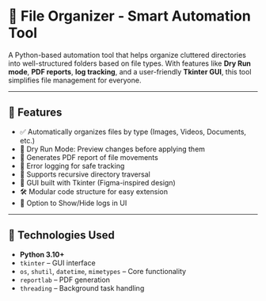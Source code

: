 # 📁 File Organizer - Smart Automation Tool

A Python-based automation tool that helps organize cluttered directories into well-structured folders based on file types. With features like **Dry Run mode**, **PDF reports**, **log tracking**, and a user-friendly **Tkinter GUI**, this tool simplifies file management for everyone.

---

## 🚀 Features

- ✅ Automatically organizes files by type (Images, Videos, Documents, etc.)
- 🔄 Dry Run Mode: Preview changes before applying them
- 📄 Generates PDF report of file movements
- 📝 Error logging for safe tracking
- 🧠 Supports recursive directory traversal
- 🎨 GUI built with Tkinter (Figma-inspired design)
- 🛠️ Modular code structure for easy extension
- 🧹 Option to Show/Hide logs in UI

---

## 🧰 Technologies Used

- **Python 3.10+**
- `tkinter` – GUI interface
- `os`, `shutil`, `datetime`, `mimetypes` – Core functionality
- `reportlab` – PDF generation
- `threading` – Background task handling
